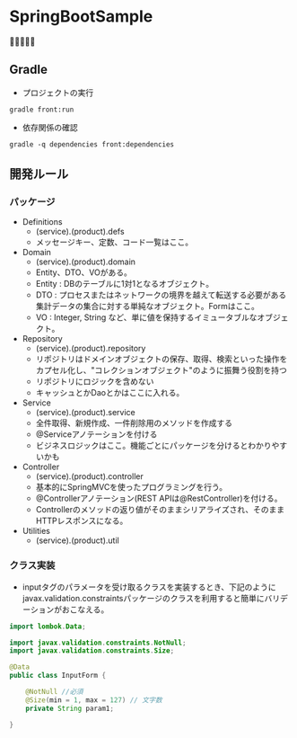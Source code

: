 # SpringBootSample
:sushi::sushi::sushi::sushi::sushi:


## Gradle
- プロジェクトの実行
```
gradle front:run
```

- 依存関係の確認
```
gradle -q dependencies front:dependencies
```

## 開発ルール
### パッケージ
- Definitions
    - (service).(product).defs
    - メッセージキー、定数、コード一覧はここ。
- Domain
    - (service).(product).domain
    - Entity、DTO、VOがある。
    - Entity : DBのテーブルに1対1となるオブジェクト。
    - DTO : プロセスまたはネットワークの境界を越えて転送する必要がある
集計データの集合に対する単純なオブジェクト。Formはここ。
    - VO : Integer, String など、単に値を保持するイミュータブルなオブジェクト。
- Repository
    - (service).(product).repository
    - リポジトリはドメインオブジェクトの保存、取得、検索といった操作をカプセル化し、"コレクションオブジェクト"のように振舞う役割を持つ
    - リポジトリにロジックを含めない
    - キャッシュとかDaoとかはここに入れる。
- Service
    - (service).(product).service
    - 全件取得、新規作成、一件削除用のメソッドを作成する
    - @Serviceアノテーションを付ける
    - ビジネスロジックはここ。機能ごとにパッケージを分けるとわかりやすいかも
- Controller
    - (service).(product).controller
    - 基本的にSpringMVCを使ったプログラミングを行う。
    - @Controllerアノテーション(REST APIは@RestController)を付ける。
    - Controllerのメソッドの返り値がそのままシリアライズされ、そのままHTTPレスポンスになる。
- Utilities
    - (service).(product).util


### クラス実装
- inputタグのパラメータを受け取るクラスを実装するとき、下記のようにjavax.validation.constraintsパッケージのクラスを利用すると簡単にバリデーションがおこなえる。

```java
import lombok.Data;

import javax.validation.constraints.NotNull;
import javax.validation.constraints.Size;

@Data
public class InputForm {

	@NotNull //必須
	@Size(min = 1, max = 127) // 文字数
	private String param1;

}

```